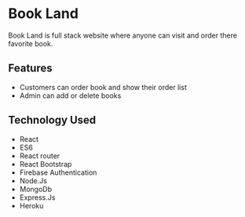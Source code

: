 # Book Land

Book Land is full stack website where anyone can visit and order there favorite book.

## Features

* Customers can order book and show their order list
* Admin can add or delete books

## Technology Used

* React
* ES6
* React router
* React Bootstrap
* Firebase Authentication
* Node.Js
* MongoDb
* Express.Js
* Heroku